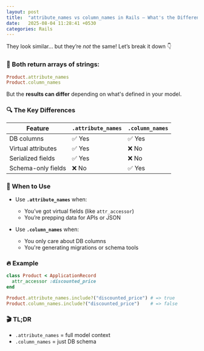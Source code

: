 ```yaml
---
layout: post
title:  "attribute_names vs column_names in Rails – What's the Difference?"
date:   2025-08-04 11:28:41 +0530
categories: Rails
---
```


They look similar… but they’re *not* the same!
Let’s break it down 👇

### 🧪 Both return arrays of strings:

```ruby
Product.attribute_names
Product.column_names
```

But the **results can differ** depending on what's defined in your model.

### 🔍 The Key Differences

| Feature              | `.attribute_names` | `.column_names` |
|----------------------|--------------------|------------------|
| DB columns           | ✅ Yes             | ✅ Yes           |
| Virtual attributes   | ✅ Yes             | ❌ No            |
| Serialized fields    | ✅ Yes             | ❌ No            |
| Schema-only fields   | ❌ No              | ✅ Yes           |

### 🎯 When to Use

- Use **`.attribute_names`** when:
  - You’ve got virtual fields (like `attr_accessor`)
  - You’re prepping data for APIs or JSON

- Use **`.column_names`** when:
  - You only care about DB columns
  - You're generating migrations or schema tools

### 🔥 Example

```ruby
class Product < ApplicationRecord
  attr_accessor :discounted_price
end

Product.attribute_names.include?("discounted_price") # => true
Product.column_names.include?("discounted_price")    # => false
```

### 🎬 TL;DR

- `.attribute_names` = full model context
- `.column_names` = just DB schema
